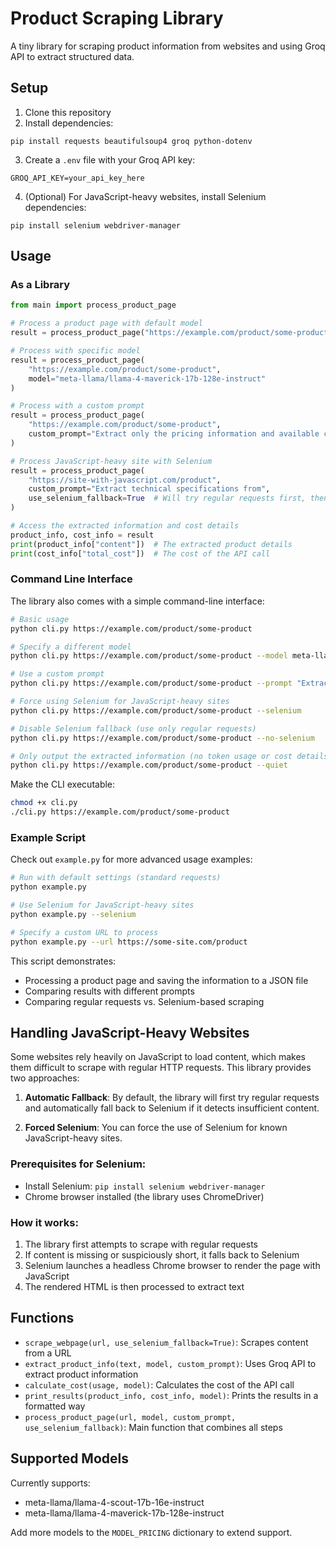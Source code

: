 # Product Scraping Library

A tiny library for scraping product information from websites and using Groq API to extract structured data.

## Setup

1. Clone this repository
2. Install dependencies:

```
pip install requests beautifulsoup4 groq python-dotenv
```

3. Create a `.env` file with your Groq API key:

```
GROQ_API_KEY=your_api_key_here
```

4. (Optional) For JavaScript-heavy websites, install Selenium dependencies:

```
pip install selenium webdriver-manager
```

## Usage

### As a Library

```python
from main import process_product_page

# Process a product page with default model
result = process_product_page("https://example.com/product/some-product")

# Process with specific model
result = process_product_page(
    "https://example.com/product/some-product",
    model="meta-llama/llama-4-maverick-17b-128e-instruct"
)

# Process with a custom prompt
result = process_product_page(
    "https://example.com/product/some-product",
    custom_prompt="Extract only the pricing information and available colors from"
)

# Process JavaScript-heavy site with Selenium
result = process_product_page(
    "https://site-with-javascript.com/product",
    custom_prompt="Extract technical specifications from",
    use_selenium_fallback=True  # Will try regular requests first, then use Selenium
)

# Access the extracted information and cost details
product_info, cost_info = result
print(product_info["content"])  # The extracted product details
print(cost_info["total_cost"])  # The cost of the API call
```

### Command Line Interface

The library also comes with a simple command-line interface:

```bash
# Basic usage
python cli.py https://example.com/product/some-product

# Specify a different model
python cli.py https://example.com/product/some-product --model meta-llama/llama-4-maverick-17b-128e-instruct

# Use a custom prompt
python cli.py https://example.com/product/some-product --prompt "Extract only the technical specifications and warranty information from"

# Force using Selenium for JavaScript-heavy sites
python cli.py https://example.com/product/some-product --selenium

# Disable Selenium fallback (use only regular requests)
python cli.py https://example.com/product/some-product --no-selenium

# Only output the extracted information (no token usage or cost details)
python cli.py https://example.com/product/some-product --quiet
```

Make the CLI executable:

```bash
chmod +x cli.py
./cli.py https://example.com/product/some-product
```

### Example Script

Check out `example.py` for more advanced usage examples:

```bash
# Run with default settings (standard requests)
python example.py

# Use Selenium for JavaScript-heavy sites
python example.py --selenium

# Specify a custom URL to process
python example.py --url https://some-site.com/product
```

This script demonstrates:

- Processing a product page and saving the information to a JSON file
- Comparing results with different prompts
- Comparing regular requests vs. Selenium-based scraping

## Handling JavaScript-Heavy Websites

Some websites rely heavily on JavaScript to load content, which makes them difficult to scrape with regular HTTP requests. This library provides two approaches:

1. **Automatic Fallback**: By default, the library will first try regular requests and automatically fall back to Selenium if it detects insufficient content.

2. **Forced Selenium**: You can force the use of Selenium for known JavaScript-heavy sites.

### Prerequisites for Selenium:

- Install Selenium: `pip install selenium webdriver-manager`
- Chrome browser installed (the library uses ChromeDriver)

### How it works:

1. The library first attempts to scrape with regular requests
2. If content is missing or suspiciously short, it falls back to Selenium
3. Selenium launches a headless Chrome browser to render the page with JavaScript
4. The rendered HTML is then processed to extract text

## Functions

- `scrape_webpage(url, use_selenium_fallback=True)`: Scrapes content from a URL
- `extract_product_info(text, model, custom_prompt)`: Uses Groq API to extract product information
- `calculate_cost(usage, model)`: Calculates the cost of the API call
- `print_results(product_info, cost_info, model)`: Prints the results in a formatted way
- `process_product_page(url, model, custom_prompt, use_selenium_fallback)`: Main function that combines all steps

## Supported Models

Currently supports:

- meta-llama/llama-4-scout-17b-16e-instruct
- meta-llama/llama-4-maverick-17b-128e-instruct

Add more models to the `MODEL_PRICING` dictionary to extend support.
